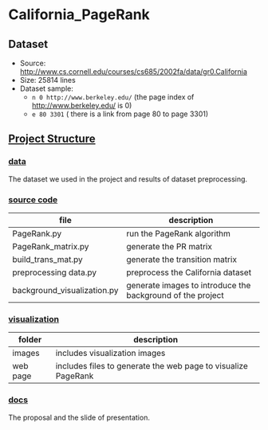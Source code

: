 # California_PageRank

## Dataset
- Source: http://www.cs.cornell.edu/courses/cs685/2002fa/data/gr0.California
- Size: 25814 lines
- Dataset sample:
  - `n 0 http://www.berkeley.edu/` (the page index of http://www.berkeley.edu/ is 0)
  - `e 80 3301` ( there is a link from page 80 to page 3301)

## [Project Structure](https://github.com/ece143-fa18-group10/Wikidata_PageRank/tree/master/project)
### [data](https://github.com/ece143-fa18-group10/Wikidata_PageRank/tree/master/project/data)
The dataset we used in the project and results of dataset preprocessing.

### [source code](https://github.com/ece143-fa18-group10/Wikidata_PageRank/tree/master/project/source%20code)

| file | description |
| - | - |
| PageRank.py | run the PageRank algorithm |
| PageRank_matrix.py | generate the PR matrix |
| build_trans_mat.py | generate the transition matrix |
| preprocessing data.py | preprocess the California dataset |
| background_visualization.py | generate images to introduce the background of the project |

### [visualization](https://github.com/ece143-fa18-group10/Wikidata_PageRank/tree/master/project/visualization)

| folder | description |
| - | - |
| images | includes visualization images |
| web page | includes files to generate the web page to visualize PageRank |

### [docs](https://github.com/ece143-fa18-group10/Wikidata_PageRank/tree/master/project/docs)
The proposal and the slide of presentation.
